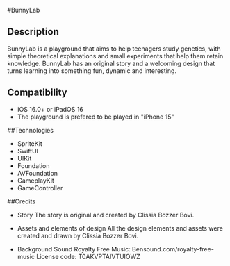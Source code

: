 #BunnyLab

## Description

BunnyLab is a playground that aims to help teenagers study genetics, with simple theoretical explanations and small experiments that help them retain knowledge. BunnyLab has an original story and a welcoming design that turns learning into something fun, dynamic and interesting.

## Compatibility

- iOS 16.0+ or iPadOS 16
- The playground is prefered to be played in "iPhone 15"

##Technologies

- SpriteKit
- SwiftUI
- UIKit
- Foundation
- AVFoundation
- GameplayKit
- GameController 


##Credits

- Story
    The story is original and created by Clissia Bozzer Bovi.

- Assets and elements of design
    All the design elements and assets were created and drawn by Clissia Bozzer Bovi.

- Background Sound
    Royalty Free Music: Bensound.com/royalty-free-music
    License code: T0AKVPTAIVTUIOWZ

